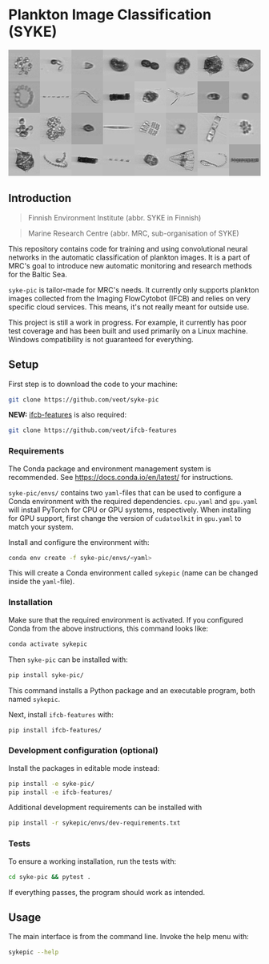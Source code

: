 # Plankton Image Classification (SYKE)

![IFCB images](collage.png)

## Introduction

> Finnish Environment Institute (abbr. SYKE in Finnish)

> Marine Research Centre (abbr. MRC, sub-organisation of SYKE)

This repository contains code for training and using convolutional neural networks in the automatic classification of plankton images. It is a part of MRC's goal to introduce new automatic monitoring and research methods for the Baltic Sea.

`syke-pic` is tailor-made for MRC's needs. It currently only supports plankton images collected from the Imaging FlowCytobot (IFCB) and relies on very specific cloud services. This means, it's not really meant for outside use.

This project is still a work in progress. For example, it currently has poor test coverage and has been built and used primarily on a Linux machine. Windows compatibility is not guaranteed for everything.

## Setup

First step is to download the code to your machine:

```sh
git clone https://github.com/veot/syke-pic
```

__NEW:__ [ifcb-features](https://github.com/veot/ifcb-features) is also required:
```sh
git clone https://github.com/veot/ifcb-features
```

### Requirements

The Conda package and environment management system is recommended. See https://docs.conda.io/en/latest/ for instructions.

`syke-pic/envs/` contains two `yaml`-files that can be used to configure a Conda environment with the required dependencies. `cpu.yaml` and `gpu.yaml` will install PyTorch for CPU or GPU systems, respectively. When installing for GPU support, first change the version of `cudatoolkit` in `gpu.yaml` to match your system.

Install and configure the environment with:

```sh
conda env create -f syke-pic/envs/<yaml>
```

This will create a Conda environment called `sykepic` (name can be changed inside the `yaml`-file).

### Installation

Make sure that the required environment is activated. If you configured Conda from the above instructions, this command looks like:

```sh
conda activate sykepic
```

Then `syke-pic` can be installed with:

```sh
pip install syke-pic/
```

This command installs a Python package and an executable program, both named `sykepic`.

Next, install `ifcb-features` with:
```sh
pip install ifcb-features/
```

### Development configuration (optional)

Install the packages in editable mode instead:

```sh
pip install -e syke-pic/
pip install -e ifcb-features/
```

Additional development requirements can be installed with

```sh
pip install -r sykepic/envs/dev-requirements.txt
```

### Tests
To ensure a working installation, run the tests with:
```sh
cd syke-pic && pytest .
```
If everything passes, the program should work as intended.

## Usage

The main interface is from the command line. Invoke the help menu with:
```sh
sykepic --help
```